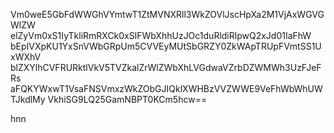 Vm0weE5GbFdWWGhVYmtwT1ZtMVNXRll3WkZOVlJscHpXa2M1VjAxWGVGWlZW
elZyVm0xS1IyTkliRmRXCk0xSlFWbXhhUzJOc1duRldiRlpwQ2xJd01IaFhW
bEpIVXpKU1YxSnVWbGRpUm5CVVEyMUtSbGRZY0ZkWApTRUpFVmtSS1UxWXhV
blZXYlhCVFRURktlVkV5TVZkalZrWlZWbXhLVGdwaVZrbDZWMWh3UzFJeFRs
aFQKYWxwT1VsaFNSVmxzWkZObGJIQklXWHBzVVZWWE9VeFhWbWhUWTJkdlMy
VkhiSG9LQ25GamNBPT0KCm5hcw==

hnn